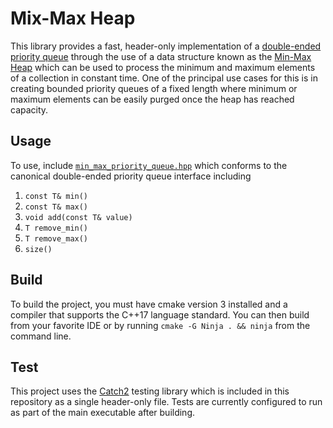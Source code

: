 # Mix-Max Heap

This library provides a fast, header-only implementation of a [double-ended priority queue](https://en.wikipedia.org/wiki/Double-ended_priority_queue) through the use of a data structure known as the [Min-Max Heap](https://github.com/matthew-rister/min_max_heap/blob/master/docs/Min-Max%20Heaps%20And%20Generalized%20Priority%20Queues.pdf) which can be used to process the minimum and maximum elements of a collection in constant time. One of the principal use cases for this is in creating bounded priority queues of a fixed length where minimum or maximum elements can be easily purged once the heap has reached capacity.

## Usage

To use, include [`min_max_priority_queue.hpp`](https://github.com/matthew-rister/min_max_heap/blob/master/min_max_heap/src/min_max_heap.hpp) which conforms to the canonical double-ended priority queue interface including

1. `const T& min()`
2. `const T& max()`
3. `void add(const T& value)`
4. `T remove_min()`
5. `T remove_max()`
6. `size()`

## Build

To build the project, you must have cmake version 3 installed and a compiler that supports the C++17 language standard. You can then build from your favorite IDE or by running `cmake -G Ninja . && ninja` from the command line.

## Test

This project uses the [Catch2](https://github.com/catchorg/Catch2) testing library which is included in this repository as a single header-only file. Tests are currently configured to run as part of the main executable after building.

